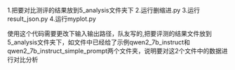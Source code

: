 1.把要对比测评的结果放到5_analysis文件夹下
2.运行删缩进.py
3.运行result_json.py
4.运行myplot.py

使用这个代码需要更改下输入输出路径，队友写的,把要评测的结果文件放到5_analysis文件夹下，如文件中已经给了示例qwen2_7b_instruct和qwen2_7b_instruct_simple_prompt两个文件夹，说明要对这2个文件中的数据进行对比分析
